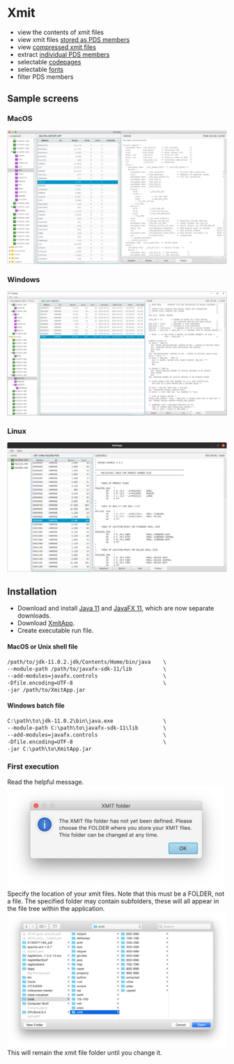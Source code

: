 # Xmit
- view the contents of xmit files
- view xmit files [stored as PDS members](resources/embedded.md)
- view [compressed xmit files](resources/compressed.md)
- extract [individual PDS members](resources/extract.md)
- selectable [codepages](resources/view.md)
- selectable [fonts](resources/fonts.md)
- filter PDS members

## Sample screens
### MacOS
![Mac](resources/xmitosx.png?raw=true "Mac")
### Windows
![Windows](resources/xmit-win.png?raw=true "Windows")
### Linux
![Linux](resources/xmitlinux.png?raw=true "Linux")

## Installation
- Download and install [Java 11](https://jdk.java.net/11/) and [JavaFX 11](https://gluonhq.com/products/javafx/), which are now separate downloads.
- Download [XmitApp](https://github.com/dmolony/xmit/releases).
- Create executable run file.  
#### MacOS or Unix shell file  

```
/path/to/jdk-11.0.2.jdk/Contents/Home/bin/java    \
--module-path /path/to/javafx-sdk-11/lib          \
--add-modules=javafx.controls                     \
-Dfile.encoding=UTF-8                             \
-jar /path/to/XmitApp.jar
```  
#### Windows batch file  

```
C:\path\to\jdk-11.0.2\bin\java.exe                \
--module-path C:\path\to\javafx-sdk-11\lib        \
--add-modules=javafx.controls                     \
-Dfile.encoding=UTF-8                             \
-jar C:\path\to\XmitApp.jar
```
### First execution
Read the helpful message.  
<img src="resources/xmit-folder1.png" alt="alert" width="500"/>  
Specify the location of your xmit files. Note that this must be a FOLDER, not a file. The specified folder may contain subfolders, these will all appear in the file tree within the application.  
<img src="resources/xmit-folder2.png" alt="file dialog" width="800"/>  
This will remain the xmit file folder until you change it.  
